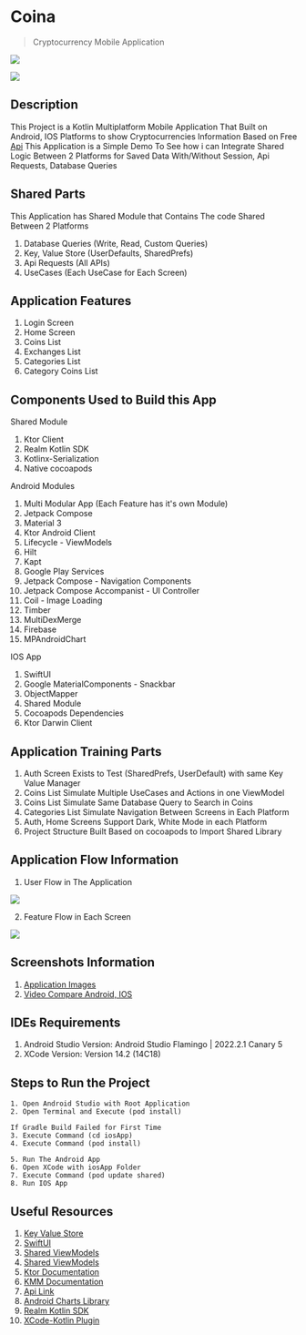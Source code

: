 # Coina

> Cryptocurrency Mobile Application

![](https://github.com/Yazan98/Coina/blob/main/resources/Screenshot%202022-12-30%20at%2010.32.59%20AM.png?raw=true)

![](https://github.com/Yazan98/Coina/blob/main/resources/Screenshot%202022-12-30%20at%2011.29.07%20AM.png?raw=true)

## Description

This Project is a Kotlin Multiplatform Mobile Application That Built on Android, IOS Platforms to show Cryptocurrencies Information Based on Free [Api](https://www.coingecko.com/en/api/documentation)
This Application is a Simple Demo To See how i can Integrate Shared Logic Between 2 Platforms for Saved Data With/Without Session, Api Requests, Database Queries

## Shared Parts
This Application has Shared Module that Contains The code Shared Between 2 Platforms

1. Database Queries (Write, Read, Custom Queries)
2. Key, Value Store (UserDefaults, SharedPrefs)
3. Api Requests (All APIs)
4. UseCases (Each UseCase for Each Screen)

## Application Features
1. Login Screen
2. Home Screen
3. Coins List
4. Exchanges List
5. Categories List
6. Category Coins List

## Components Used to Build this App
Shared Module
1. Ktor Client
2. Realm Kotlin SDK
3. Kotlinx-Serialization
4. Native cocoapods

Android Modules
1. Multi Modular App (Each Feature has it's own Module)
2. Jetpack Compose
3. Material 3
4. Ktor Android Client
5. Lifecycle - ViewModels
6. Hilt
7. Kapt
8. Google Play Services
9. Jetpack Compose - Navigation Components
10. Jetpack Compose Accompanist - UI Controller
11. Coil - Image Loading
12. Timber
13. MultiDexMerge
14. Firebase
15. MPAndroidChart

IOS App
1. SwiftUI
2. Google MaterialComponents - Snackbar
3. ObjectMapper
4. Shared Module
5. Cocoapods Dependencies
6. Ktor Darwin Client

## Application Training Parts
1. Auth Screen Exists to Test (SharedPrefs, UserDefault) with same Key Value Manager
2. Coins List Simulate Multiple UseCases and Actions in one ViewModel
3. Coins List Simulate Same Database Query to Search in Coins
4. Categories List Simulate Navigation Between Screens in Each Platform
5. Auth, Home Screens Support Dark, White Mode in each Platform
6. Project Structure Built Based on cocoapods to Import Shared Library 

## Application Flow Information

1. User Flow in The Application

![](https://github.com/Yazan98/Coina/blob/main/resources/User%20Flow.jpg?raw=true)

2. Feature Flow in Each Screen

![](https://github.com/Yazan98/Coina/blob/main/resources/Feature%20Flow.jpg?raw=true)

## Screenshots Information

1. [Application Images](https://github.com/Yazan98/Coina/tree/main/resources)
2. [Video Compare Android, IOS](https://github.com/Yazan98/Coina/blob/main/resources/Compare%20Platforms.mp4)

## IDEs Requirements
1. Android Studio Version: Android Studio Flamingo | 2022.2.1 Canary 5
2. XCode Version: Version 14.2 (14C18)

## Steps to Run the Project
```
1. Open Android Studio with Root Application
2. Open Terminal and Execute (pod install)

If Gradle Build Failed for First Time
3. Execute Command (cd iosApp)
4. Execute Command (pod install)

5. Run The Android App
6. Open XCode with iosApp Folder
7. Execute Command (pod update shared)
8. Run IOS App
```

## Useful Resources

1. [Key Value Store](https://medium.com/@shmehdi01/shared-preference-in-kmm-kotlin-multiplatform-2bca14214093)
2. [SwiftUI](https://www.youtube.com/watch?v=TTYKL6CfbSs&list=PLwvDm4Vfkdphbc3bgy_LpLRQ9DDfFGcFu)
3. [Shared ViewModels](https://proandroiddev.com/kotlin-multiplatform-mobile-and-how-share-viewmodel-an-architecture-proposal-b6f86b61abf9)
4. [Shared ViewModels](https://medium.com/double-symmetry/kotlin-multiplatform-tales-a-shared-viewmodel-f9d0792f69f9)
5. [Ktor Documentation](https://ktor.io/docs/getting-started-ktor-client-multiplatform-mobile.html)
6. [KMM Documentation](https://kotlinlang.org/docs/multiplatform-mobile-ktor-sqldelight.html)
7. [Api Link](https://www.coingecko.com/en/api/documentation)
8. [Android Charts Library](https://github.com/PhilJay/MPAndroidChart)
9. [Realm Kotlin SDK](https://www.mongodb.com/docs/realm/sdk/kotlin/install/kotlin-multiplatform/)
10. [XCode-Kotlin Plugin](https://github.com/touchlab/xcode-kotlin)
